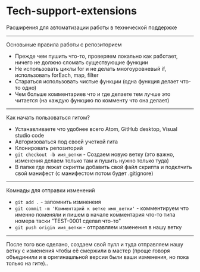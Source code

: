 # Tech-support-extensions
Расширения для автоматизации работы в технической поддержке 

---
Основыные правила работы с репозиторием

- Прежде чем пушить что-то, проверяем локально как работает, ничего не должно сломать существующие функции
- Не использовать циклы for и не делать многоуровневый if, использовать forEach, map, filter 
- Стараться использовать чистые функции (одна функция делает что-то одно)
- Чем больше комментариев что и где делаете тем лучше это читается (на каждую функцию по комменту что она делает)

---

Как начать пользоваться гитом?

- Устанавливаете что удобнее всего Atom, GitHub desktop, Visual studio code 
- Авторизоваться под своей учеткой гита
- Клонировать репозиторий
- `git checkout -b имя_ветки` - Создаем новую ветку (это важно, изменения делаем только там и пушить нужно только туда)
- В папке где лежат скрипты добавить свой файл скрипта и подклчить свой манифест (с манифестом потом будет .gitignore)

---
Комнады для отправки изменений 

- `git add .`  - запомнить измненеия 
- `git commit -m 'Комментарий к ветке имя_ветки'` - комментируем что именно поменяли и пишем в начале комментария что-то типа номера таски "TEST-0001 сделал что-то"
- `git push origin имя_ветки` - отправляем изменения в нашу ветку

---

После того все сделано, создаем свой пулл и туда отправляем нашу ветку с изменения чтобы её смержили в мастер (проще говоря объединили и в оригинашльной версии были ваши изменения, но пока только на гите)..
